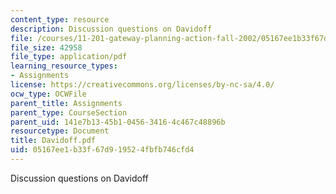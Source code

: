 ```yaml
---
content_type: resource
description: Discussion questions on Davidoff
file: /courses/11-201-gateway-planning-action-fall-2002/05167ee1b33f67d919524fbfb746cfd4_Davidoff.pdf
file_size: 42958
file_type: application/pdf
learning_resource_types:
- Assignments
license: https://creativecommons.org/licenses/by-nc-sa/4.0/
ocw_type: OCWFile
parent_title: Assignments
parent_type: CourseSection
parent_uid: 141e7b13-45b1-0456-3416-4c467c48896b
resourcetype: Document
title: Davidoff.pdf
uid: 05167ee1-b33f-67d9-1952-4fbfb746cfd4
---
```

Discussion questions on Davidoff